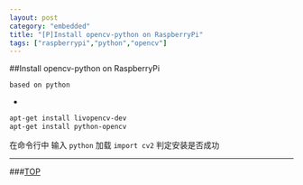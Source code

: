```yaml
---
layout: post
category: "embedded"
title: "[P]Install opencv-python on RaspberryPi"
tags: ["raspberrypi","python","opencv"]
---
```


<a name="top"></a>
##Install opencv-python on RaspberryPi


`based on python`


* 
```bash
apt-get install livopencv-dev
apt-get install python-opencv
```
在命令行中 输入
`python` 加载 `import cv2`  判定安装是否成功




- - - 

###[TOP](#top)
